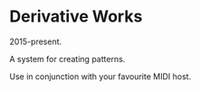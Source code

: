 # Derivative Works

2015-present.

A system for creating patterns.

Use in conjunction with your favourite MIDI host.
